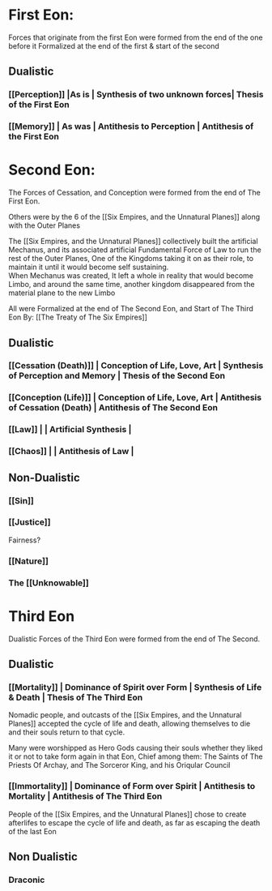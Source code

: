 # First Eon:

Forces that originate from the first Eon were formed from the end of the one before it
Formalized at the end of the first & start of the second

## Dualistic
### [[Perception]] |As is | Synthesis of two unknown forces| Thesis of the First Eon

### [[Memory]] | As was | Antithesis to Perception | Antithesis of the First Eon

# Second Eon:

The Forces of Cessation, and Conception were formed from the end of The First Eon.

Others were by the 6 of the [[Six Empires, and the Unnatural Planes]] along with the Outer Planes

The [[Six Empires, and the Unnatural Planes]] collectively built the artificial Mechanus, and its associated artificial Fundamental Force of Law to run the rest of the Outer Planes, One of the Kingdoms taking it on as their role, to maintain it until it would become self sustaining.  
When Mechanus was created, It left a whole in reality that would become Limbo, and around the same time, another kingdom disappeared from the material plane to the new Limbo



All were Formalized at the end of The Second Eon, and Start of The Third Eon By: [[The Treaty of The Six Empires]]

## Dualistic 
### [[Cessation (Death)]] | Conception of Life, Love, Art | Synthesis of Perception and Memory | Thesis of the Second Eon

### [[Conception (Life)]] | Conception of Life, Love, Art | Antithesis of Cessation (Death) | Antithesis of The Second Eon

### [[Law]] |  | Artificial Synthesis |

### [[Chaos]] |  | Antithesis of Law |

## Non-Dualistic
### [[Sin]]
### [[Justice]]
Fairness?
### [[Nature]]
### The [[Unknowable]]

# Third Eon

Dualistic Forces of the Third Eon were formed from the end of The Second.

## Dualistic
### [[Mortality]] | Dominance of Spirit over Form | Synthesis of Life & Death | Thesis of The Third Eon

Nomadic people, and outcasts of the [[Six Empires, and the Unnatural Planes]] accepted the cycle of life and death, allowing themselves to die and their souls return to that cycle.

Many were worshipped as Hero Gods causing their souls whether they liked it or not to take form again in that Eon, Chief among them: The Saints of The Priests Of Archay, and The Sorceror King, and his Oriqular Council
### [[Immortality]] | Dominance of Form over Spirit | Antithesis to Mortality | Antithesis of The Third Eon 


People of the  [[Six Empires, and the Unnatural Planes]] chose to create afterlifes to escape the cycle of life and death, as far as escaping the death of the last Eon
## Non Dualistic
### Draconic